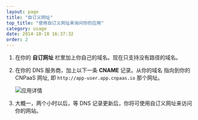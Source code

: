 ```yaml
---
layout: page
title: "自订义网址"
top_title: "使用自订义网址来询问你的应用"
category: usage
date: 2014-10-18 16:37:32
order: 2
---
```


1. 在你的 **自订网址** 栏里加上你自己的域名。现在只支持没有路径的域名。

2. 在你的 DNS 服务商，加上以下一条 **CNAME** 记录。从你的域名 指向到你的 CNPaaS 网址, 即 `http://app-user.app.cnpaas.io` 那个网址。

    <img class="embeddable" src="{{site.url}}/images/custdomain/01-custdomain.png" alt="应用详情" title="应用详情"></img>

3. 大概一，两个小时以后，等 DNS 记录更新后，你将可使用自订义网址来访问你的网站。
